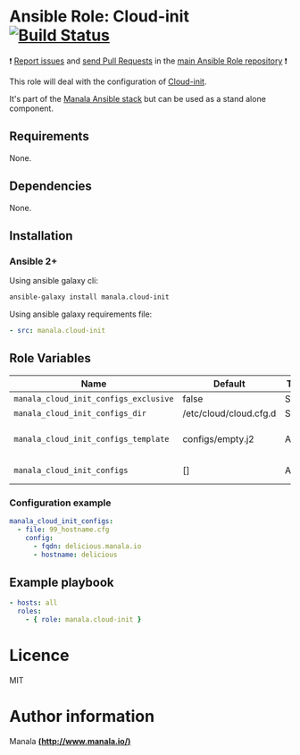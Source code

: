 # Ansible Role: Cloud-init [![Build Status](https://travis-ci.org/manala/ansible-role-cloud-init.svg?branch=master)](https://travis-ci.org/manala/ansible-role-cloud-init)

:exclamation: [Report issues](https://github.com/manala/ansible-roles/issues) and [send Pull Requests](https://github.com/manala/ansible-roles/pulls) in the [main Ansible Role repository](https://github.com/manala/ansible-roles) :exclamation:

This role will deal with the configuration of [Cloud-init](https://cloud-init.io/).

It's part of the [Manala Ansible stack](http://www.manala.io) but can be used as a stand alone component.

## Requirements

None.

## Dependencies

None.

## Installation

### Ansible 2+

Using ansible galaxy cli:

```bash
ansible-galaxy install manala.cloud-init
```

Using ansible galaxy requirements file:

```yaml
- src: manala.cloud-init
```

## Role Variables

| Name                                    | Default                | Type   | Description                 |
| --------------------------------------- | ---------------------- | -------| --------------------------- |
| `manala_cloud_init_configs_exclusive`   | false                  | String |                             |
| `manala_cloud_init_configs_dir`         | /etc/cloud/cloud.cfg.d | String |                             |
| `manala_cloud_init_configs_template`    | configs/empty.j2       | Array  | Cloud-init configs template |
| `manala_cloud_init_configs`             | []                     | Array  | Cloud-init configs          |

### Configuration example

```yaml
manala_cloud_init_configs:
  - file: 99_hostname.cfg
    config:
      - fqdn: delicious.manala.io
      - hostname: delicious
```

## Example playbook

```yaml
- hosts: all
  roles:
    - { role: manala.cloud-init }
```

# Licence

MIT

# Author information

Manala [**(http://www.manala.io/)**](http://www.manala.io)
